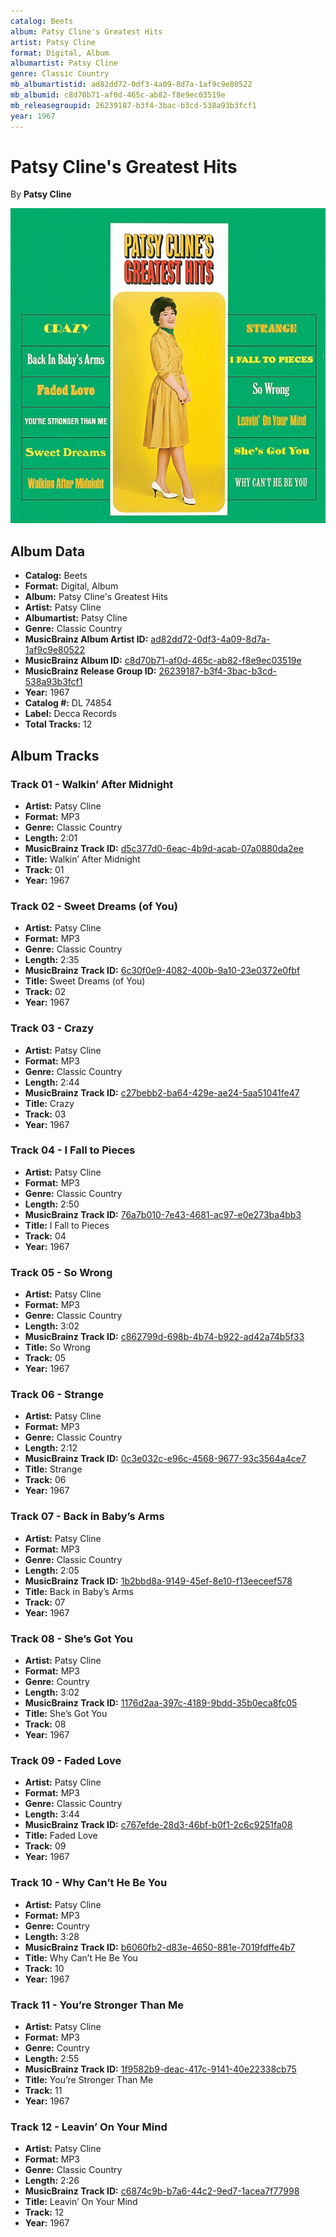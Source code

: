 ```yaml
---
catalog: Beets
album: Patsy Cline's Greatest Hits
artist: Patsy Cline
format: Digital, Album
albumartist: Patsy Cline
genre: Classic Country
mb_albumartistid: ad82dd72-0df3-4a09-8d7a-1af9c9e80522
mb_albumid: c8d70b71-af0d-465c-ab82-f8e9ec03519e
mb_releasegroupid: 26239187-b3f4-3bac-b3cd-538a93b3fcf1
year: 1967
---
```


# Patsy Cline's Greatest Hits

By **Patsy Cline**

![](../../assets/beetscovers/Patsy_Cline-Patsy_Clines_Greatest_Hits.jpg)

## Album Data

- **Catalog:** Beets
- **Format:** Digital, Album
- **Album:** Patsy Cline's Greatest Hits
- **Artist:** Patsy Cline
- **Albumartist:** Patsy Cline
- **Genre:** Classic Country
- **MusicBrainz Album Artist ID:** [ad82dd72-0df3-4a09-8d7a-1af9c9e80522](https://musicbrainz.org/artist/ad82dd72-0df3-4a09-8d7a-1af9c9e80522)
- **MusicBrainz Album ID:** [c8d70b71-af0d-465c-ab82-f8e9ec03519e](https://musicbrainz.org/release/c8d70b71-af0d-465c-ab82-f8e9ec03519e)
- **MusicBrainz Release Group ID:** [26239187-b3f4-3bac-b3cd-538a93b3fcf1](https://musicbrainz.org/release-group/26239187-b3f4-3bac-b3cd-538a93b3fcf1)
- **Year:** 1967
- **Catalog #:** DL 74854
- **Label:** Decca Records
- **Total Tracks:** 12

## Album Tracks

### Track 01 - Walkin’ After Midnight

- **Artist:** Patsy Cline
- **Format:** MP3
- **Genre:** Classic Country
- **Length:** 2:01
- **MusicBrainz Track ID:** [d5c377d0-6eac-4b9d-acab-07a0880da2ee](https://musicbrainz.org/recording/d5c377d0-6eac-4b9d-acab-07a0880da2ee)
- **Title:** Walkin’ After Midnight
- **Track:** 01
- **Year:** 1967

### Track 02 - Sweet Dreams (of You)

- **Artist:** Patsy Cline
- **Format:** MP3
- **Genre:** Classic Country
- **Length:** 2:35
- **MusicBrainz Track ID:** [6c30f0e9-4082-400b-9a10-23e0372e0fbf](https://musicbrainz.org/recording/6c30f0e9-4082-400b-9a10-23e0372e0fbf)
- **Title:** Sweet Dreams (of You)
- **Track:** 02
- **Year:** 1967

### Track 03 - Crazy

- **Artist:** Patsy Cline
- **Format:** MP3
- **Genre:** Classic Country
- **Length:** 2:44
- **MusicBrainz Track ID:** [c27bebb2-ba64-429e-ae24-5aa51041fe47](https://musicbrainz.org/recording/c27bebb2-ba64-429e-ae24-5aa51041fe47)
- **Title:** Crazy
- **Track:** 03
- **Year:** 1967

### Track 04 - I Fall to Pieces

- **Artist:** Patsy Cline
- **Format:** MP3
- **Genre:** Classic Country
- **Length:** 2:50
- **MusicBrainz Track ID:** [76a7b010-7e43-4681-ac97-e0e273ba4bb3](https://musicbrainz.org/recording/76a7b010-7e43-4681-ac97-e0e273ba4bb3)
- **Title:** I Fall to Pieces
- **Track:** 04
- **Year:** 1967

### Track 05 - So Wrong

- **Artist:** Patsy Cline
- **Format:** MP3
- **Genre:** Classic Country
- **Length:** 3:02
- **MusicBrainz Track ID:** [c862799d-698b-4b74-b922-ad42a74b5f33](https://musicbrainz.org/recording/c862799d-698b-4b74-b922-ad42a74b5f33)
- **Title:** So Wrong
- **Track:** 05
- **Year:** 1967

### Track 06 - Strange

- **Artist:** Patsy Cline
- **Format:** MP3
- **Genre:** Classic Country
- **Length:** 2:12
- **MusicBrainz Track ID:** [0c3e032c-e96c-4568-9677-93c3564a4ce7](https://musicbrainz.org/recording/0c3e032c-e96c-4568-9677-93c3564a4ce7)
- **Title:** Strange
- **Track:** 06
- **Year:** 1967

### Track 07 - Back in Baby’s Arms

- **Artist:** Patsy Cline
- **Format:** MP3
- **Genre:** Classic Country
- **Length:** 2:05
- **MusicBrainz Track ID:** [1b2bbd8a-9149-45ef-8e10-f13eeceef578](https://musicbrainz.org/recording/1b2bbd8a-9149-45ef-8e10-f13eeceef578)
- **Title:** Back in Baby’s Arms
- **Track:** 07
- **Year:** 1967

### Track 08 - She’s Got You

- **Artist:** Patsy Cline
- **Format:** MP3
- **Genre:** Country
- **Length:** 3:02
- **MusicBrainz Track ID:** [1176d2aa-397c-4189-9bdd-35b0eca8fc05](https://musicbrainz.org/recording/1176d2aa-397c-4189-9bdd-35b0eca8fc05)
- **Title:** She’s Got You
- **Track:** 08
- **Year:** 1967

### Track 09 - Faded Love

- **Artist:** Patsy Cline
- **Format:** MP3
- **Genre:** Classic Country
- **Length:** 3:44
- **MusicBrainz Track ID:** [c767efde-28d3-46bf-b0f1-2c6c9251fa08](https://musicbrainz.org/recording/c767efde-28d3-46bf-b0f1-2c6c9251fa08)
- **Title:** Faded Love
- **Track:** 09
- **Year:** 1967

### Track 10 - Why Can’t He Be You

- **Artist:** Patsy Cline
- **Format:** MP3
- **Genre:** Country
- **Length:** 3:28
- **MusicBrainz Track ID:** [b6060fb2-d83e-4650-881e-7019fdffe4b7](https://musicbrainz.org/recording/b6060fb2-d83e-4650-881e-7019fdffe4b7)
- **Title:** Why Can’t He Be You
- **Track:** 10
- **Year:** 1967

### Track 11 - You’re Stronger Than Me

- **Artist:** Patsy Cline
- **Format:** MP3
- **Genre:** Country
- **Length:** 2:55
- **MusicBrainz Track ID:** [1f9582b9-deac-417c-9141-40e22338cb75](https://musicbrainz.org/recording/1f9582b9-deac-417c-9141-40e22338cb75)
- **Title:** You’re Stronger Than Me
- **Track:** 11
- **Year:** 1967

### Track 12 - Leavin’ On Your Mind

- **Artist:** Patsy Cline
- **Format:** MP3
- **Genre:** Classic Country
- **Length:** 2:26
- **MusicBrainz Track ID:** [c6874c9b-b7a6-44c2-9ed7-1acea7f77998](https://musicbrainz.org/recording/c6874c9b-b7a6-44c2-9ed7-1acea7f77998)
- **Title:** Leavin’ On Your Mind
- **Track:** 12
- **Year:** 1967

